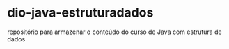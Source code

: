 # dio-java-estruturadados
repositório para armazenar o conteúdo do curso de Java com estrutura de dados
